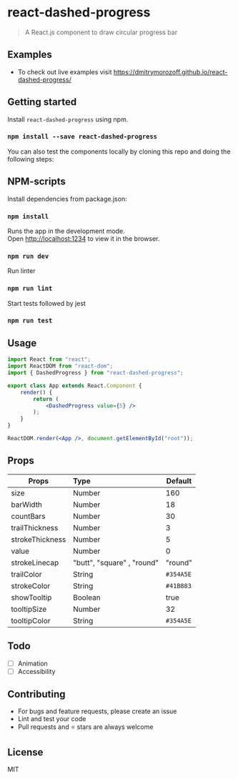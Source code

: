 # react-dashed-progress

> A React.js component to draw circular progress bar

## Examples

-   To check out live examples visit https://dmitrymorozoff.github.io/react-dashed-progress/

## Getting started

Install `react-dashed-progress` using npm.

### `npm install --save react-dashed-progress`


You can also test the components locally by cloning this repo and doing the following steps:

## NPM-scripts

Install dependencies from package.json:

### `npm install`

Runs the app in the development mode.<br>
Open [http://localhost:1234](http://localhost:1234) to view it in the browser.

### `npm run dev`

Run linter

### `npm run lint`

Start tests followed by jest

### `npm run test`

## Usage

```jsx
import React from "react";
import ReactDOM from "react-dom";
import { DashedProgress } from "react-dashed-progress";

export class App extends React.Component {
    render() {
        return (
            <DashedProgress value={5} />
        );
    }
}

ReactDOM.render(<App />, document.getElementById("root"));
```

## Props

| Props           | Type                       | Default   |
| --------------- | :------------------------- | --------- |
| size            | Number                     | 160       |
| barWidth        | Number                     | 18        |
| countBars       | Number                     | 30        |
| trailThickness  | Number                     | 3         |
| strokeThickness | Number                     | 5         |
| value           | Number                     | 0         |
| strokeLinecap   | "butt", "square" , "round" | "round"   |
| trailColor      | String                     | `#354A5E` |
| strokeColor     | String                     | `#41B883` |
| showTooltip     | Boolean                    | true      |
| tooltipSize     | Number                     | 32        |
| tooltipColor    | String                     | `#354A5E` |

## Todo

- [ ] Animation
- [ ] Accessibility 

## Contributing

- For bugs and feature requests, please create an issue
- Lint and test your code
- Pull requests and ⭐ stars are always welcome

## License

MIT